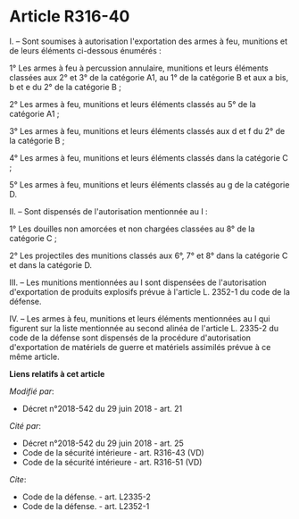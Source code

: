 # Article R316-40

I. – Sont soumises à autorisation l'exportation des armes à feu, munitions et de leurs éléments ci-dessous énumérés :

1° Les armes à feu à percussion annulaire, munitions et leurs éléments classées aux 2° et 3° de la catégorie A1, au 1° de la
catégorie B et aux a bis, b et e du 2° de la catégorie B ;

2° Les armes à feu, munitions et leurs éléments classés au 5° de la catégorie A1 ;

3° Les armes à feu, munitions et leurs éléments classés aux d et f du 2° de la catégorie B ;

4° Les armes à feu, munitions et leurs éléments classés dans la catégorie C ;

5° Les armes à feu, munitions et leurs éléments classés au g de la catégorie D.

II. – Sont dispensés de l'autorisation mentionnée au I :

1° Les douilles non amorcées et non chargées classées au 8° de la catégorie C ;

2° Les projectiles des munitions classés aux 6°, 7° et 8° dans la catégorie C et dans la catégorie D.

III. – Les munitions mentionnées au I sont dispensées de l'autorisation d'exportation de produits explosifs prévue à
l'article L. 2352-1 du code de la défense.

IV. – Les armes à feu, munitions et leurs éléments mentionnées au I qui figurent sur la liste mentionnée au second alinéa de
l'article L. 2335-2 du code de la défense sont dispensés de la procédure d'autorisation d'exportation de matériels de guerre
et matériels assimilés prévue à ce même article.

**Liens relatifs à cet article**

_Modifié par_:

  - Décret n°2018-542 du 29 juin 2018 - art. 21

_Cité par_:

  - Décret n°2018-542 du 29 juin 2018 - art. 25
  - Code de la sécurité intérieure - art. R316-43 (VD)
  - Code de la sécurité intérieure - art. R316-51 (VD)

_Cite_:

  - Code de la défense. - art. L2335-2
  - Code de la défense. - art. L2352-1

